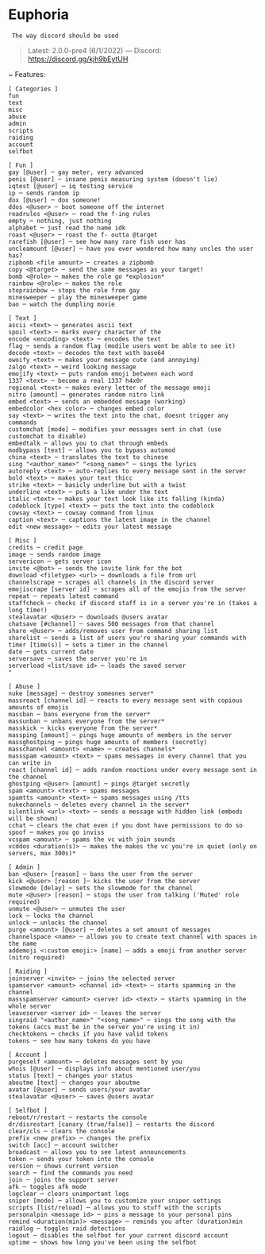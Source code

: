 # Euphoria
``` The way discord should be used```
> Latest: 2.0.0-pre4 (6/1/2022) ― Discord: https://discord.gg/kjh9bEytUH

~ Features:
```
[ Categories ]
fun
text
misc
abuse
admin
scripts
raiding
account
selfbot

[ Fun ]
gay [@user] ─ gay meter, very advanced
penis [@user] ─ insane penis measuring system (doesn't lie)
iqtest [@user] ─ iq testing service 
ip ─ sends random ip
dox [@user] ─ dox someone!
ddos <@user> ─ boot someone off the internet 
readrules <@user> ─ read the f-ing rules
empty ─ nothing, just nothing 
alphabet ─ just read the name idk
roast <@user> ─ roast the f- outta @target 
rarefish [@user] ─ see how many rare fish user has
uncleamount [@user] ─ have you ever wondered how many uncles the user has?
zipbomb <file amount> ─ creates a zipbomb
copy <@target> ─ send the same messages as your target!
bomb <@role> ─ makes the role go *explosion*
rainbow <@role> ─ makes the role 
stoprainbow ─ stops the role from gay
minesweeper ─ play the minesweeper game
bao ─ watch the dumpling movie

[ Text ]
ascii <text> ─ generates ascii text
spoil <text> ─ marks every character of the 
encode <encoding> <text> ─ encodes the text
flag ─ sends a random flag (modile users wont be able to see it)
decode <text> ─ decodes the text with base64
owoify <text> ─ makes your message cute (and annoying)
zalgo <text> ─ weird looking message
emojify <text> ─ puts random emoji between each word
1337 <text> ─ become a real 1337 h4x0r
regional <text> ─ makes every letter of the message emoji 
nitro [amount] ─ generates random nitro link
embed <text> ─ sends an embedded message (working)
embedcolor <hex color> ─ changes embed color
say <text> ─ writes the text into the chat, doesnt trigger any commands
customchat [mode] ─ modifies your messages sent in chat (use customchat to disable)
embedtalk ─ allows you to chat through embeds
modbypass [text] ─ allows you to bypass automod
china <text> ─ translates the text to chinese
sing "<author_name>" "<song_name>" ─ sings the lyrics
autoreply <text> ─ auto-replies to every message sent in the server
bold <text> ─ makes your text thicc
strike <text> ─ basicly underline but with a twist
underline <text> ─ puts a like under the text
italic <text> ─ makes your text look like its falling (kinda)
codeblock [type] <text> ─ puts the text into the codeblock 
cowsay <text> ─ cowsay command from linux
caption <text> ─ captions the latest image in the channel
edit <new message> ─ edits your latest message

[ Misc ]
credits ─ credit page
image ─ sends random image
servericon ─ gets server icon
invite <@bot> ─ sends the invite link for the bot
download <filetype> <url> ─ downloads a file from url
channelscrape ─ scrapes all channels in the discord server
emojiscrape [server id] ─ scrapes all of the emojis from the server
repeat ─ repeats latest command
staffcheck ─ checks if discord staff is in a server you're in (takes a long time!)
stealavatar <@user> ─ downloads @users avatar 
chatsave [#channel] ─ saves 500 messages from that channel 
share <@user> ─ adds/removes user from command sharing list
sharelist ─ sends a list of users you're sharing your commands with
timer [time(s)] ─ sets a timer in the channel
date ─ gets current date
serversave ─ saves the server you're in
serverload <list/save id> ─ loads the saved server
"

[ Abuse ]
nuke [message] ─ destroy someones server*
massreact [channel id] ─ reacts to every message sent with copious amounts of emojis
massban ─ bans everyone from the server*
massunban ─ unbans everyone from the server*
masskick ─ kicks everyone from the server*
massping [amount] ─ pings huge amounts of members in the server
massghostping ─ pings huge amounts of members (secretly)
masschannel <amount> <name> ─ creates channels*
massspam <amount> <text> ─ spams messages in every channel that you can write in
react [channel id] ─ adds random reactions under every message sent in the channel
ghostping <@user> [amount] ─ pings @target secretly 
spam <amount> <text> ─ spams messages
spamtts <amount> <text> ─ spams messages using /tts
nukechannels ─ deletes every channel in the server*
silentlink <url> <text> ─ sends a message with hidden link (embeds will be shown) 
cchat ─ clears the chat even if you dont have permissions to do so
spoof ─ makes you go inviss
vcspam <amount> ─ spams the vc with join sounds
vcddos <duration(s)> ─ makes the makes the vc you're in quiet (only on servers, max 300s)*

[ Admin ]
ban <@user> [reason] ─ bans the user from the server
kick <@user> [reason ]─ kicks the user from the server
slowmode [delay] ─ sets the slowmode for the channel 
mute <@user> [reason] ─ stops the user from talking ('Muted' role required)
unmute <@user> ─ unmutes the user
lock ─ locks the channel
unlock ─ unlocks the channel
purge <amount> [@user] ─ deletes a set amount of messages
channelspace <name> ─ allows you to create text channel with spaces in the name
addemoji <:custom emoji:> [name] ─ adds a emoji from another server (nitro required)

[ Raiding ]
joinserver <invite> ─ joins the selected server
spamserver <amount> <channel id> <text> ─ starts spamming in the channel
massspamserver <amount> <server id> <text> ─ starts spamming in the whole server
leaveserver <server id> ─ leaves the server
singraid "<author_name>" "<song_name>" ─ sings the song with the tokens (accs must be in the server you're using it in)
checktokens ─ checks if you have valid tokens
tokens ─ see how many tokens do you have

[ Account ]
purgeself <amount> ─ deletes messages sent by you
whois [@user] ─ displays info about mentioned user/you
status [text] ─ changes your status 
aboutme [text] ─ changes your aboutme
avatar [@user] ─ sends users/your avatar
stealavatar <@user> ─ saves @users avatar

[ Selfbot ]
reboot/r/restart ─ restarts the console
dr/disrestart [canary (true/false)] ─ restarts the discord
clear/cls ─ clears the console
prefix <new prefix> ─ changes the prefix
switch [acc] ─ account switcher
broadcast ─ allows you to see latest announcements
token ─ sends your token into the console
version ─ shows current version
search ─ find the commands you need
join ─ joins the support server
afk ─ toggles afk mode
logclear ─ clears unimportant logs 
sniper [mode] ─ allows you to customize your sniper settings
scripts [list/reload] ─ allows you to stuff with the scripts
personalpin <message id> ─ pins a message to your personal pins
remind <duration(min)> <message> ─ reminds you after (duration)min
raidlog ─ toggles raid detections
logout ─ disables the selfbot for your current discord account
uptime ─ shows how long you've been using the selfbot
```
